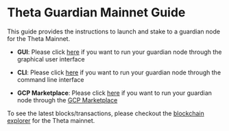 # Theta Guardian Mainnet Guide

This guide provides the instructions to launch and stake to a guardian node for the Theta Mainnet.

- **GUI**: Please click [here](./docs/GUI.md#running-a-guardian-node-through-graphical-user-interface) if you want to run your guardian node through the graphical user interface

- **CLI**: Please click [here](./docs/CLI.md#running-a-guardian-node-through-command-line) if you want to run your guardian node through the command line interface

- **GCP Marketplace**: Please click [here](.docs/GCP_MARKETPLACE.md#running-a-guardian-node-on-the-googlecloud-marketplace) if you want to run your guardian node through the [GCP Marketplace](https://cloud.google.com/marketplace)

To see the latest blocks/transactions, please checkout the [blockchain explorer](https://explorer.thetatoken.org/) for the Theta mainnet.
